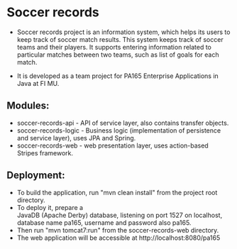 # Soccer records

* Soccer records project is an information system, which helps its users to keep track of soccer match results. This system keeps track of soccer teams and their players. It supports entering information related to particular matches between two teams, such as list of goals for each match.

* It is developed as a team project for PA165 Enterprise Applications in Java at FI MU.

## Modules:
* soccer-records-api - API of service layer, also contains transfer objects.
* soccer-records-logic - Business logic (implementation of persistence and service layer), uses JPA and Spring.
* soccer-records-web - web presentation layer, uses action-based Stripes framework.

## Deployment:
* To build the application, run "mvn clean install" from the project root directory.
* To deploy it, prepare a JavaDB (Apache Derby) database, listening on port 1527 on localhost, database name pa165, username and password also pa165.
* Then run "mvn tomcat7:run" from the soccer-records-web directory.
* The web application will be accessible at http://localhost:8080/pa165
